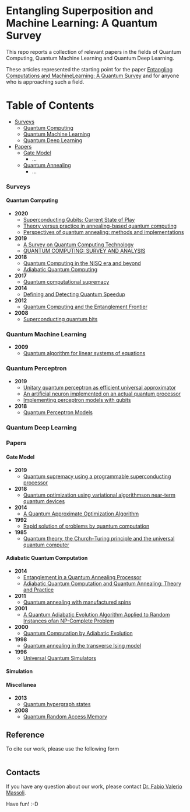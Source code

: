 # Entangling Superposition and Machine Learning: A Quantum Survey
This repo reports a collection of relevant papers in the fields of Quantum Computing, Quantum Machine Learning and Quantum Deep Learning.

These articles represented the starting point for the paper [Entangling Computations and MachineLearning: A Quantum Survey](http://...) and for anyone who is approaching such a field.




# Table of Contents

* [Surveys](#Surveys)
  * [Quantum Computing](#Quantum-Computing)
  * [Quantum Machine Learning](#Quantum-Machine-Learning)
  * [Quantum Deep Learning](#Quantum-Deep-Learning)
* [Papers](#Papers)
  * [Gate Model](#Gate-Model)
    * ...
  * [Quantum Annealing](#Quantum-Annealing)
    * ...


### Surveys
#### Quantum Computing
* **2020**
  * [Superconducting Qubits: Current State of Play](https://www.annualreviews.org/doi/pdf/10.1146/annurev-conmatphys-031119-050605) 
  * [Theory versus practice in annealing-based quantum computing](https://www.sciencedirect.com/science/article/abs/pii/S0304397520300529)
  * [Perspectives of quantum annealing: methods and implementations](https://iopscience.iop.org/article/10.1088/1361-6633/ab85b8)
* **2019**
  * [A Survey on Quantum Computing Technology](https://www.sciencedirect.com/science/article/abs/pii/S1574013718301709)
  * [QUANTUM COMPUTING: SURVEY AND ANALYSIS](https://link.springer.com/content/pdf/10.1007/s10559-019-00107-w.pdf)
* **2018**
  * [Quantum Computing in the NISQ era and beyond](https://quantum-journal.org/papers/q-2018-08-06-79/pdf/)
  * [Adiabatic Quantum Computing](https://arxiv.org/pdf/1611.04471.pdf)
* **2017**
  * [Quantum computational supremacy](https://www.nature.com/articles/nature23458.pdf)  
* **2014**
  * [Defining and Detecting Quantum Speedup](https://arxiv.org/pdf/1401.2910.pdf)
* **2012**
  * [Quantum Computing and the Entanglement Frontier](https://arxiv.org/pdf/1203.5813.pdf)
* **2008** 
  * [Superconducting quantum bits](https://www.nature.com/articles/nature07128)

### Quantum Machine Learning
* **2009**
  * [Quantum algorithm for linear systems of equations](https://journals.aps.org/prl/abstract/10.1103/PhysRevLett.103.150502) 


### Quantum Perceptron
* **2019**
  * [Unitary quantum perceptron as efficient universal approximator](https://iopscience.iop.org/article/10.1209/0295-5075/125/30004)
  * [An artificial neuron implemented on an actual quantum processor](https://www.nature.com/articles/s41534-019-0140-4) 
  * [Implementing perceptron models with qubits](https://biblioproxy.cnr.it:2072/pra/abstract/10.1103/PhysRevA.100.020301)
* **2018**
  * [Quantum Perceptron Models](https://papers.nips.cc/paper/2016/file/d47268e9db2e9aa3827bba3afb7ff94a-Paper.pdf) 

### Quantum Deep Learning

### Papers
#### Gate Model
* **2019**
  * [Quantum supremacy using a programmable superconducting processor](https://www.nature.com/articles/s41586-019-1666-5)
* **2018** 
  * [Quantum optimization using variational algorithmson near-term quantum devices](https://iopscience.iop.org/article/10.1088/2058-9565/aab822)
* **2014**
  * [A Quantum Approximate Optimization Algorithm](https://arxiv.org/abs/1411.4028)  
* **1992**
  * [Rapid solution of problems by quantum computation](https://royalsocietypublishing.org/doi/10.1098/rspa.1992.0167)
* **1985**
  * [Quantum theory, the Church–Turing principle and the universal quantum computer](https://royalsocietypublishing.org/doi/10.1098/rspa.1985.0070)  
#### Adiabatic Quantum Computation
* **2014**
  * [Entanglement in a Quantum Annealing Processor](https://journals.aps.org/prx/abstract/10.1103/PhysRevX.4.021041) 
  * [Adiabatic Quantum Computation and Quantum Annealing: Theory and Practice](https://ieeexplore.ieee.org/document/7055969)
* **2011**
  * [Quantum annealing with manufactured spins](https://www.nature.com/articles/nature10012.pdf) 
* **2001**
  * [A Quantum Adiabatic Evolution Algorithm Applied to Random Instances ofan NP-Complete Problem](https://arxiv.org/pdf/quant-ph/0104129.pdf)  
* **2000**
  * [Quantum Computation by Adiabatic Evolution](https://arxiv.org/pdf/quant-ph/0001106.pdf)
* **1998** 
  * [Quantum annealing in the transverse Ising model](https://journals.aps.org/pre/abstract/10.1103/PhysRevE.58.5355)
* **1996**
  * [Universal Quantum Simulators](https://science.sciencemag.org/content/273/5278/1073)  
#### Simulation
#### Miscellanea
* **2013**
  * [Quantum hypergraph states](https://iopscience.iop.org/article/10.1088/1367-2630/15/11/113022/meta)
* **2008**
  * [Quantum Random Access Memory](https://journals.aps.org/prl/abstract/10.1103/PhysRevLett.100.160501)

## Reference
To cite our work, please use the following form

```

```

## Contacts
If you have any question about our work, please contact [Dr. Fabio Valerio Massoli](mailto:fabio.massoli@isti.cnr.it). 

Have fun! :-D


